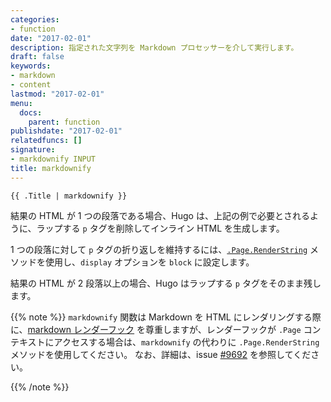 ```yaml
---
categories:
- function
date: "2017-02-01"
description: 指定された文字列を Markdown プロセッサーを介して実行します。
draft: false
keywords:
- markdown
- content
lastmod: "2017-02-01"
menu:
  docs:
    parent: function
publishdate: "2017-02-01"
relatedfuncs: []
signature:
- markdownify INPUT
title: markdownify
---
```



```go-html-template
{{ .Title | markdownify }}
```

結果の HTML が 1 つの段落である場合、Hugo は、上記の例で必要とされるように、ラップする `p` タグを削除してインライン HTML を生成します。

1 つの段落に対して `p` タグの折り返しを維持するには、[`.Page.RenderString`] メソッドを使用し、`display` オプションを `block` に設定します。

結果の HTML が 2 段落以上の場合、Hugo はラップする `p` タグをそのまま残します。

[`.Page.RenderString`]: /functions/renderstring/

{{% note %}}
`markdownify` 関数は Markdown を HTML にレンダリングする際に、[markdown レンダーフック][markdown render hooks] を尊重しますが、レンダーフックが `.Page` コンテキストにアクセスする場合は、`markdownify` の代わりに `.Page.RenderString` メソッドを使用してください。
なお、詳細は、issue [#9692] を参照してください。

[markdown render hooks]: /templates/render-hooks/
[#9692]: https://github.com/gohugoio/hugo/issues/9692
{{% /note %}}
